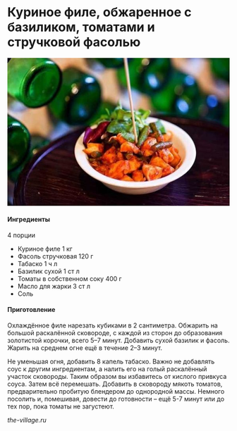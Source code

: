 ﻿---
image: ../pics/chicken-tomato-beans.jpg
---
# Куриное филе, обжаренное с базиликом, томатами и стручковой фасолью

![Куриное филе, обжаренное с базиликом, томатами и стручковой фасолью](../pics/chicken-tomato-beans.jpg)

#### Ингредиенты

4 порции

* Куриное филе 1 кг
* Фасоль стручковая 120 г
* Табаско 1 ч л
* Базилик сухой 1 ст л
* Томаты в собственном соку 400 г
* Масло для жарки 3 ст л
* Соль

#### Приготовление

Охлаждённое филе нарезать кубиками в 2 сантиметра. Обжарить на большой раскалённой сковороде, с каждой из сторон до образования золотистой корочки, всего 5–7 минут. Добавить сухой базилик и фасоль. Жарить на среднем огне ещё в течение 2–3 минут.

Не уменьшая огня, добавить 8 капель табаско. Важно не добавлять соус к другим ингредиентам, а налить его на голый раскалённый участок сковороды. Таким образом вы избавитесь от кислого привкуса соуса. Затем всё перемешать. Добавить в сковороду мякоть томатов, предварительно пробитую блендером до однородной массы. Немного посолить и, помешивая, довести до готовности – ещё 5-7 минут или до тех пор, пока томаты не загустеют.

_the-village.ru_
